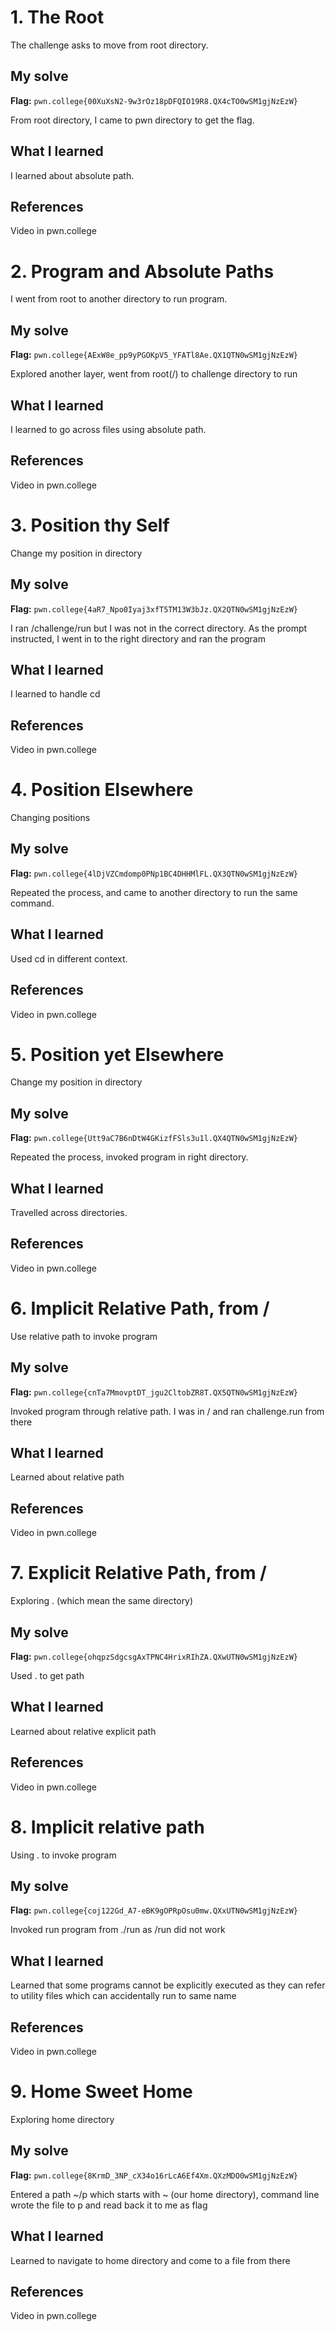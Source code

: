 # 1.	The Root
The challenge asks to move from root directory.

## My solve

**Flag:** `pwn.college{00XuXsN2-9w3rOz18pDFQIO19R8.QX4cTO0wSM1gjNzEzW}`


From root directory, I came to pwn directory to get the flag.


## What I learned
I learned about absolute path.

## References 
Video in pwn.college

# 2.	Program and Absolute Paths
I went from root to another directory to run program.

## My solve
**Flag:** `pwn.college{AExW8e_pp9yPGOKpV5_YFATl8Ae.QX1QTN0wSM1gjNzEzW}`

Explored another layer, went from root(/) to challenge directory to run 


## What I learned
I learned to go across files using absolute path.

## References 
Video in pwn.college

# 3.	Position thy Self
Change my position in directory

## My solve

**Flag:** `pwn.college{4aR7_Npo0Iyaj3xfT5TM13W3bJz.QX2QTN0wSM1gjNzEzW}`

I ran /challenge/run but I was not in the correct directory. As the prompt instructed, I went in to the right directory and ran the program

## What I learned
I learned to handle cd

## References 
Video in pwn.college

# 4.	Position Elsewhere
Changing positions

## My solve

**Flag:** `pwn.college{4lDjVZCmdomp0PNp1BC4DHHMlFL.QX3QTN0wSM1gjNzEzW}`

Repeated the process, and came to another directory to run the same command.

## What I learned
Used cd in different context.

## References 
Video in pwn.college

# 5.	Position yet Elsewhere
Change my position in directory

## My solve

**Flag:** `pwn.college{Utt9aC7B6nDtW4GKizfFSls3u1l.QX4QTN0wSM1gjNzEzW}`

Repeated the process, invoked program in right directory.

## What I learned
Travelled across directories.

## References 
Video in pwn.college

# 6.	Implicit Relative Path, from /
Use relative path to invoke program

## My solve

**Flag:** `pwn.college{cnTa7MmovptDT_jgu2CltobZR8T.QX5QTN0wSM1gjNzEzW}`

Invoked program through relative path. I was in / and ran challenge.run from there

## What I learned
Learned about relative path

## References 
Video in pwn.college

# 7.	Explicit Relative Path, from /
Exploring . (which mean the same directory)

## My solve

**Flag:** `pwn.college{ohqpzSdgcsgAxTPNC4HrixRIhZA.QXwUTN0wSM1gjNzEzW}`

Used . to get path


## What I learned
Learned about relative explicit path

## References 
Video in pwn.college

# 8.	Implicit relative path
Using . to invoke program

## My solve

**Flag:** `pwn.college{coj122Gd_A7-eBK9gOPRpOsu0mw.QXxUTN0wSM1gjNzEzW}`

Invoked run program from ./run as /run did not work 

## What I learned
Learned that some programs cannot be explicitly executed as they can refer to utility files which can accidentally run to same name

## References 
Video in pwn.college

# 9.	Home Sweet Home
Exploring home directory

## My solve

**Flag:** `pwn.college{8KrmD_3NP_cX34o16rLcA6Ef4Xm.QXzMDO0wSM1gjNzEzW}`

Entered a path ~/p which starts with ~ (our home directory), command line wrote the file to p and read back it to me as flag

## What I learned
Learned to navigate to home directory and come to a file from there

## References 
Video in pwn.college

